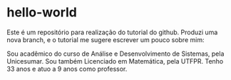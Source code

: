 # hello-world
Este é um repositório para realização do tutorial do github.
Produzi uma nova branch, e o tutorial me sugere escrever um pouco sobre mim:

Sou acadêmico do curso de Análise e Desenvolvimento de Sistemas, pela Unicesumar. 
Sou também Licenciado em Matemática, pela UTFPR. 
Tenho 33 anos e atuo a 9 anos como professor.
